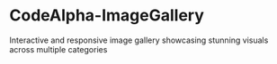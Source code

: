# CodeAlpha-ImageGallery
Interactive and responsive image gallery showcasing stunning visuals across multiple categories

